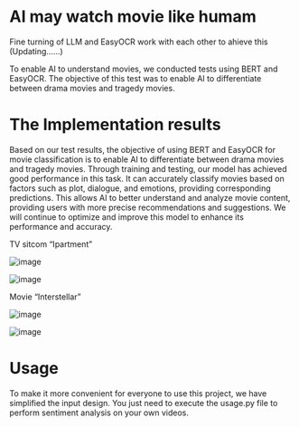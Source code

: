 # AI may watch movie like humam
Fine turning of LLM and EasyOCR work with each other to ahieve this (Updating……)

To enable AI to understand movies, we conducted tests using BERT and EasyOCR. The objective of this test was to enable AI to differentiate between drama movies and tragedy movies.

# The Implementation results
Based on our test results, the objective of using BERT and EasyOCR for movie classification is to enable AI to differentiate between drama movies and tragedy movies. Through training and testing, our model has achieved good performance in this task. It can accurately classify movies based on factors such as plot, dialogue, and emotions, providing corresponding predictions. This allows AI to better understand and analyze movie content, providing users with more precise recommendations and suggestions. We will continue to optimize and improve this model to enhance its performance and accuracy.

TV sitcom “Ipartment”

![image](https://github.com/HDX37/Bert-Sentiment-Classification/assets/128899278/425433a2-1688-4e36-88ad-1a692914a3eb)


![image](https://github.com/HDX37/Bert-Sentiment-Classification/assets/128899278/e0aa6745-cdaa-4b69-bd82-0d584937f2ad)



Movie “Interstellar”

![image](https://github.com/HDX37/Bert-Sentiment-Classification/assets/128899278/a61b646b-a4c1-4b7a-a4a8-fb963570677c)


![image](https://github.com/HDX37/Bert-Sentiment-Classification/assets/128899278/f3db74fc-9ebb-4a57-9c9f-7a775f9ce4a9)

# Usage
To make it more convenient for everyone to use this project, we have simplified the input design. You just need to execute the  usage.py  file to perform sentiment analysis on your own videos.











